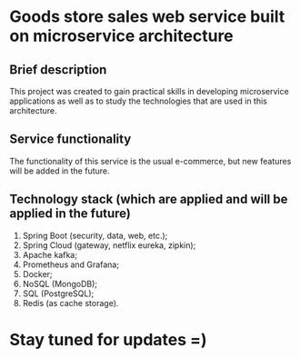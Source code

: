 # Goods store sales web service built on microservice architecture

## Brief description

This project was created to gain practical skills in developing microservice applications as well as to study the technologies that are used in this architecture.

## Service functionality

The functionality of this service is the usual e-commerce, but new features will be added in the future.

## Technology stack (which are applied and will be applied in the future)

1. Spring Boot (security, data, web, etc.);
2. Spring Cloud (gateway, netflix eureka, zipkin);
3. Apache kafka;
4. Prometheus and Grafana;
5. Docker;
6. NoSQL (MongoDB);
7. SQL (PostgreSQL);
8. Redis (as cache storage).

# Stay tuned for updates =)